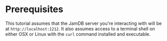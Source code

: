 # Prerequisites

This tutorial assumes that the JamDB server you're interacting with will be
at `http://localhost:1212`. It also assumes access to a terminal shell on
either OSX or Linux with the `curl` command installed and executable.
